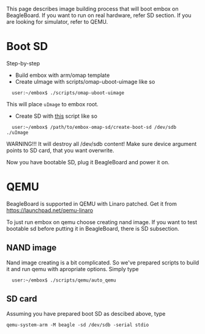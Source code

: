 This page describes image building process that will boot embox on BeagleBoard.
If you want to run on real hardware, refer SD section. If you are looking for simulator, refer to QEMU.

# Boot SD #

Step-by-step
  * Build embox with arm/omap template
  * Create uImage with scripts/omap-uboot-uimage like so
```
  user:~/embox$ ./scripts/omap-uboot-uimage
```
This will place `uImage` to embox root.
  * Create SD with [this](http://embox.googlecode.com/files/embox-omap-sd.tar.gz)  script like so
```
  user:~/embox$ /path/to/embox-omap-sd/create-boot-sd /dev/sdb ./uImage
```
WARNING!!! It will destroy all /dev/sdb content! Make sure device argument points to SD card, that you want overwrite.

Now you have bootable SD, plug it BeagleBoard and power it on.

# QEMU #

BeagleBoard is supported in QEMU with Linaro patched. Get it from https://launchpad.net/qemu-linaro

To just run embox on qemu choose creating nand image. If you want to test bootable sd before putting it in BeagleBoard, there is SD subsection.

## NAND image ##
Nand image creating is a bit complicated. So we've prepared scripts to build it and run qemu with apropriate options. Simply type

```
  user:~/embox$ ./scripts/qemu/auto_qemu
```

## SD card ##
Assuming you have prepared boot SD as descibed above, type

```
qemu-system-arm -M beagle -sd /dev/sdb -serial stdio
```